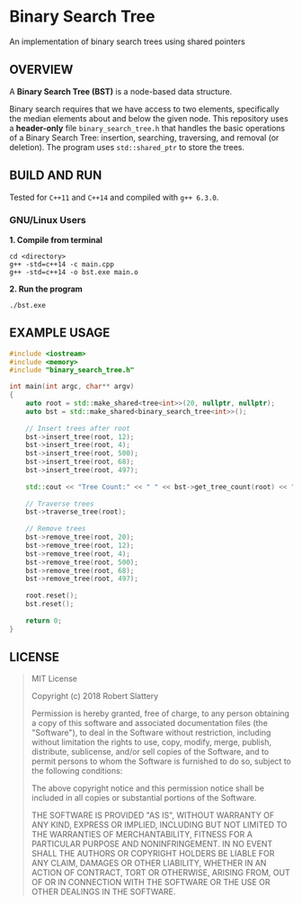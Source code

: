 # Binary Search Tree
An implementation of binary search trees using shared pointers

## OVERVIEW

A **Binary Search Tree (BST)** is a node-based data structure.

Binary search requires that we have access to two elements, specifically the median elements about and below the given node.  This repository uses a **header-only** file `binary_search_tree.h` that handles the basic operations of a Binary Search Tree: insertion, searching, traversing, and removal (or deletion).  The program uses `std::shared_ptr` to store the trees.

## BUILD AND RUN

Tested for `C++11` and `C++14` and compiled with `g++ 6.3.0`.

### GNU/Linux Users

**1. Compile from terminal**

```
cd <directory>
g++ -std=c++14 -c main.cpp
g++ -std=c++14 -o bst.exe main.o
```

**2. Run the program**

```
./bst.exe
```

## EXAMPLE USAGE

```c++
#include <iostream>
#include <memory>
#include "binary_search_tree.h"

int main(int argc, char** argv)
{
    auto root = std::make_shared<tree<int>>(20, nullptr, nullptr);
    auto bst = std::make_shared<binary_search_tree<int>>();
    
    // Insert trees after root
    bst->insert_tree(root, 12);
    bst->insert_tree(root, 4);
    bst->insert_tree(root, 500);
    bst->insert_tree(root, 68);
    bst->insert_tree(root, 497);
    
    std::cout << "Tree Count:" << " " << bst->get_tree_count(root) << "\n" << std::endl;
    
    // Traverse trees
    bst->traverse_tree(root);
    
    // Remove trees
    bst->remove_tree(root, 20);
    bst->remove_tree(root, 12);
    bst->remove_tree(root, 4);
    bst->remove_tree(root, 500);
    bst->remove_tree(root, 68);
    bst->remove_tree(root, 497);
    
    root.reset();
    bst.reset();
           
    return 0;
}
```

## LICENSE

> MIT License
>
> Copyright (c) 2018 Robert Slattery
> 
> Permission is hereby granted, free of charge, to any person obtaining a copy of this software and associated documentation files (the "Software"), to deal in the Software without restriction, including without limitation the rights to use, copy, modify, merge, publish, distribute, sublicense, and/or sell copies of the Software, and to permit persons to whom the Software is furnished to do so, subject to the following conditions:
>
> The above copyright notice and this permission notice shall be included in all copies or substantial portions of the Software.
>
> THE SOFTWARE IS PROVIDED "AS IS", WITHOUT WARRANTY OF ANY KIND, EXPRESS OR IMPLIED, INCLUDING BUT NOT LIMITED TO THE WARRANTIES OF MERCHANTABILITY, FITNESS FOR A PARTICULAR PURPOSE AND NONINFRINGEMENT. IN NO EVENT SHALL THE AUTHORS OR COPYRIGHT HOLDERS BE LIABLE FOR ANY CLAIM, DAMAGES OR OTHER LIABILITY, WHETHER IN AN ACTION OF CONTRACT, TORT OR OTHERWISE, ARISING FROM, OUT OF OR IN CONNECTION WITH THE SOFTWARE OR THE USE OR OTHER DEALINGS IN THE SOFTWARE.
